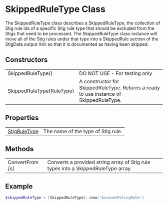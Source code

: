 # SkippedRuleType Class

The SkippedRuleType class describes a SkippedRuleType, the collection of Stig rule ids of a specific Stig rule type that should be excluded from the Stigs that need to be processed. The SkippedRuleType class instance will move all of the Stig rules under that type into a SkippedRule section of the StigData output Xml so that it is documented as having been skipped.

## Constructors

|||
|-|-|
| SkippedRuleType() | DO NOT USE - For testing only |
| SkippedRuleType(RuleType) | A constructor for SkippedRuleType. Returns a ready to use instance of SkippedRuleType. |

## Properties

|||
|-|-|
| [StigRuleType](.\..\common\RuleType.md) | The name of the type of Stig rule. |

## Methods

|||
|-|-|
| ConvertFrom *[s]* | Converts a provided string array of Stig rule types into a SkippedRuleType array. |

## Example

```PowerShell
$skippedRuleType = [SkippedRuleType]::new('AccountPolicyRule')
```
